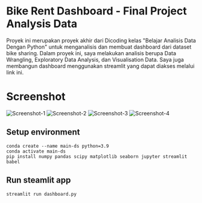 # Bike Rent Dashboard - Final Project Analysis Data
Proyek ini merupakan proyek akhir dari Dicoding kelas "Belajar Analisis Data Dengan Python" untuk menganalisis dan membuat dashboard dari dataset bike sharing. Dalam proyek ini, saya melakukan analisis berupa Data Wrangling, Exploratory Data Analysis, dan Visualisation Data. Saya juga membangun dashboard menggunakan streamlit yang dapat diakses melalui link ini. 

# Screenshot
![Screenshot-1](https://github.com/ayuk13/submission_analisis_data/blob/b8d337f80840f284802e518d072e3908777942ab/screenshot/dashboard-1.png)
![Screenshot-2](https://github.com/ayuk13/submission_analisis_data/blob/b8d337f80840f284802e518d072e3908777942ab/screenshot/dashboard-2.png)
![Screenshot-3](https://github.com/ayuk13/submission_analisis_data/blob/b8d337f80840f284802e518d072e3908777942ab/screenshot/dashboard-3.png)
![Screenshot-4](https://github.com/ayuk13/submission_analisis_data/blob/b8d337f80840f284802e518d072e3908777942ab/screenshot/dashboard-4.png)

## Setup environment
```
conda create --name main-ds python=3.9
conda activate main-ds
pip install numpy pandas scipy matplotlib seaborn jupyter streamlit babel
```

## Run steamlit app
```
streamlit run dashboard.py
```